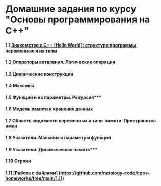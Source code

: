 # Домашние задания по курсу "Основы программирования на C++"
#### 1.1 [Знакомство с C++ (Hello World): структура программы, переменные и их типы](https://github.com/netology-code/cpps-homeworks/tree/main/1.1)
#### 1.2 Операторы ветвления. Логические операции
#### 1.3 Циклические конструкции
#### 1.4 Массивы
#### 1.5 Функции и их параметры. Рекурсия***
#### 1.6 Модель памяти и хранение данных
#### 1.7 Область видимости переменных и типы памяти. Пространства имен
#### 1.8 Указатели. Массивы и параметры функций
#### 1.9 Указатели. Динамическая память***
#### 1.10 Строки
#### 1.11 [Работа с файлами] (https://github.com/netology-code/cpps-homeworks/tree/main/1.11)
